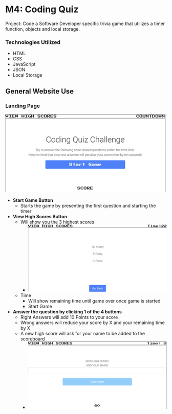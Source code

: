 # M4: Coding Quiz
Project: Code a Software Developer specific trivia game that utilizes a timer function, objects and local storage.

### Technologies Utilized
- HTML
- CSS
- JavaScript
- JSON
- Local Storage

## General Website Use
### Landing Page
<img src=".\assets\images\readMeImages\landing.png" style="width: 500px"/><br>

- **Start Game Button**
    - Starts the game by presenting the first question and starting the timer
- **View High Scores Button**
    - Will show you the 3 highest scores
        - <img src=".\assets\images\readMeImages\viewHighScore.png" style="width: 500px"/>
    - Time
        - Will show remaining time until game over once game is started
        - Start Game
- **Answer the question by clicking 1 of the 4 buttons**
    - Right Answers will add 10 Points to your score
    - Wrong answers will reduce your score by X and your remaining time by X
    - A new high score will ask for your name to be added to the scoreboard
        - <img src=".\assets\images\readMeImages\newHighScore.png" style="width: 500px"/>
